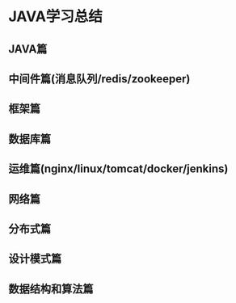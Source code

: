 # JAVA学习总结

## JAVA篇



## 中间件篇(消息队列/redis/zookeeper)



## 框架篇



## 数据库篇



## 运维篇(nginx/linux/tomcat/docker/jenkins)



## 网络篇



## 分布式篇



## 设计模式篇



## 数据结构和算法篇